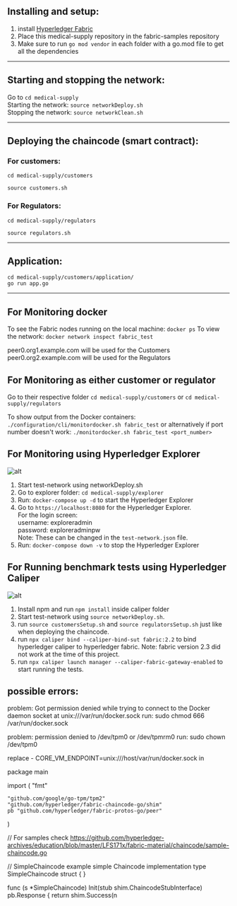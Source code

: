 ## Installing and setup:
1. install [Hyperledger Fabric](https://hyperledger-fabric.readthedocs.io/en/latest/getting_started.html)  
2. Place this medical-supply repository in the fabric-samples repository  
3. Make sure to run ```go mod vendor``` in each folder with a go.mod file to get all the dependencies

_________________________
## Starting and stopping the network:
Go to ```cd medical-supply```  
Starting the network: ```source networkDeploy.sh```  
Stopping the network: ```source networkClean.sh```  

_________________________
## Deploying the chaincode (smart contract):

### For customers:
```
cd medical-supply/customers

source customers.sh
```

### For Regulators:
```
cd medical-supply/regulators

source regulators.sh
```

__________________________
## Application:
```
cd medical-supply/customers/application/
go run app.go
```

__________________________
## For Monitoring docker

To see the Fabric nodes running on the local machine: ```docker ps```
To view the network: ```docker network inspect fabric_test```

peer0.org1.example.com will be used for the Customers  
peer0.org2.example.com will be used for the Regulators


## For Monitoring as either customer or regulator
Go to their respective folder
``` cd medical-supply/customers ``` or ``` cd medical-supply/regulators ```

To show output from the Docker containers:
```./configuration/cli/monitordocker.sh fabric_test``` or alternatively if port number doesn't work: ```./monitordocker.sh fabric_test <port_number>```

## For Monitoring using Hyperledger Explorer

![alt](images/explorer.png?raw=true "Hyperledger Explorer")
1. Start test-network using networkDeploy.sh
2. Go to explorer folder: ```cd medical-supply/explorer```
3. Run: ```docker-compose up -d``` to start the Hyperledger Explorer 
4. Go to ```https://localhost:8080``` for the Hyperledger Explorer.   
For the login screen:    
username: exploreradmin   
password: exploreradminpw  
Note: These can be changed in the ```test-network.json``` file.
5. Run: ```docker-compose down -v``` to stop the Hyperledger Explorer

## For Running benchmark tests using Hyperledger Caliper
![alt](images/caliper.png?raw=true "Hyperledger Caliper")
1. Install npm and run ```npm install``` inside caliper folder
2. Start test-network using ```source networkDeploy.sh```.
3. run ```source customersSetup.sh``` and ```source regulatorsSetup.sh``` just like when deploying the chaincode.
4. run ```npx caliper bind --caliper-bind-sut fabric:2.2``` to bind hyperledger caliper to hyperledger fabric. Note: fabric version 2.3 did not work at the time of this project.
5. run ```npx caliper launch manager --caliper-fabric-gateway-enabled``` to start running the tests.


## possible errors:
problem: Got permission denied while trying to connect to the Docker daemon socket at unix:///var/run/docker.sock
run: sudo chmod 666 /var/run/docker.sock

problem: permission denied to /dev/tpm0 or /dev/tpmrm0
run: sudo chown <username> /dev/tpm0

replace - CORE_VM_ENDPOINT=unix:///host/var/run/docker.sock in 
  
  package main

import (
	"fmt"

	"github.com/google/go-tpm/tpm2"
	"github.com/hyperledger/fabric-chaincode-go/shim"
	pb "github.com/hyperledger/fabric-protos-go/peer"
)

// For samples check https://github.com/hyperledger-archives/education/blob/master/LFS171x/fabric-material/chaincode/sample-chaincode.go

// SimpleChaincode example simple Chaincode implementation
type SimpleChaincode struct {
}

func (s *SimpleChaincode) Init(stub shim.ChaincodeStubInterface) pb.Response {
	return shim.Success(n
